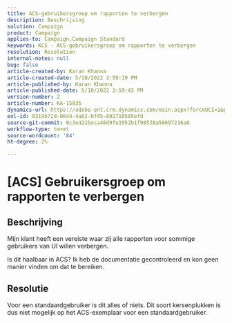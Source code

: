 ```yaml
---
title: ACS-gebruikersgroep om rapporten te verbergen
description: Beschrijving
solution: Campaign
product: Campaign
applies-to: Campaign,Campaign Standard
keywords: KCS - ACS-gebruikersgroep om rapporten te verbergen
resolution: Resolution
internal-notes: null
bug: false
article-created-by: Karan Khanna
article-created-date: 5/10/2022 3:59:19 PM
article-published-by: Karan Khanna
article-published-date: 5/10/2022 3:59:43 PM
version-number: 2
article-number: KA-15835
dynamics-url: https://adobe-ent.crm.dynamics.com/main.aspx?forceUCI=1&pagetype=entityrecord&etn=knowledgearticle&id=bc6b6624-7ad0-ec11-a7b5-00224809c556
exl-id: 0319b72d-0644-4a62-bf45-892710585efd
source-git-commit: 0c3e421beca46d9fe1952b1f98538a50697216a0
workflow-type: tm+mt
source-wordcount: '84'
ht-degree: 2%

---
```


# [ACS] Gebruikersgroep om rapporten te verbergen

## Beschrijving


Mijn klant heeft een vereiste waar zij alle rapporten voor sommige gebruikers van UI willen verbergen.

Is dit haalbaar in ACS? Ik heb de documentatie gecontroleerd en kon geen manier vinden om dat te bereiken.


## Resolutie


Voor een standaardgebruiker is dit alles of niets. Dit soort kersenplukken is dus niet mogelijk op het ACS-exemplaar voor een standaardgebruiker.
